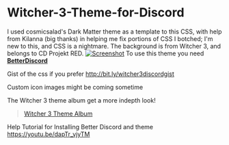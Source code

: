 # Witcher-3-Theme-for-Discord
 I used cosmicsalad's Dark Matter theme as a template to this CSS, with help from Kilanna (big thanks) in helping me fix portions of CSS I botched; I'm new to this, and CSS is a nightmare. The background is from Witcher 3, and belongs to CD Projekt RED.
[![Screenshot](http://bit.ly/28ZstSe)](https://gfycat.com/ImpossibleFewGoat)
To use this theme you need [__BetterDiscord__](https://betterdiscord.net/home/)

Gist of the css if you prefer http://bit.ly/witcher3discordgist

Custom icon images might be coming sometime

The Witcher 3 theme album get a more indepth look!
<blockquote class="imgur-embed-pub" lang="en" data-id="a/Y5cg2"><a href="//imgur.com/a/Y5cg2">Witcher 3 Theme Album</a></blockquote><script async src="//s.imgur.com/min/embed.js" charset="utf-8"></script>

Help Tutorial for Installing Better Discord and theme https://youtu.be/dapTr_vjyTM
